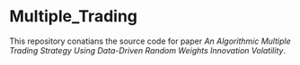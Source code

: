 # Multiple_Trading
This repository conatians the source code for paper *An Algorithmic Multiple Trading Strategy Using Data-Driven Random Weights Innovation Volatility*.
